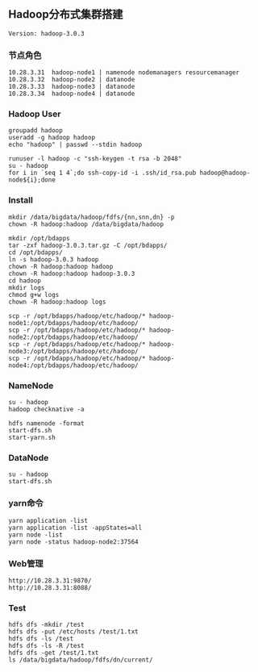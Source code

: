 ## Hadoop分布式集群搭建
    
    Version: hadoop-3.0.3
    
### 节点角色
    
    10.28.3.31  hadoop-node1 | namenode nodemanagers resourcemanager
    10.28.3.32  hadoop-node2 | datanode
    10.28.3.33  hadoop-node3 | datanode
    10.28.3.34  hadoop-node4 | datanode

### Hadoop User
    
    groupadd hadoop
    useradd -g hadoop hadoop
    echo "hadoop" | passwd --stdin hadoop
    
    runuser -l hadoop -c "ssh-keygen -t rsa -b 2048"
    su - hadoop
    for i in `seq 1 4`;do ssh-copy-id -i .ssh/id_rsa.pub hadoop@hadoop-node${i};done
    
### Install
    
    mkdir /data/bigdata/hadoop/fdfs/{nn,snn,dn} -p
    chown -R hadoop:hadoop /data/bigdata/hadoop
     
    mkdir /opt/bdapps
    tar -zxf hadoop-3.0.3.tar.gz -C /opt/bdapps/
    cd /opt/bdapps/
    ln -s hadoop-3.0.3 hadoop
    chown -R hadoop:hadoop hadoop
    chown -R hadoop:hadoop hadoop-3.0.3
    cd hadoop
    mkdir logs
    chmod g+w logs
    chown -R hadoop:hadoop logs

    scp -r /opt/bdapps/hadoop/etc/hadoop/* hadoop-node1:/opt/bdapps/hadoop/etc/hadoop/
    scp -r /opt/bdapps/hadoop/etc/hadoop/* hadoop-node2:/opt/bdapps/hadoop/etc/hadoop/
    scp -r /opt/bdapps/hadoop/etc/hadoop/* hadoop-node3:/opt/bdapps/hadoop/etc/hadoop/
    scp -r /opt/bdapps/hadoop/etc/hadoop/* hadoop-node4:/opt/bdapps/hadoop/etc/hadoop/
    
### NameNode
    
    su - hadoop
    hadoop checknative -a
    
    hdfs namenode -format
    start-dfs.sh
    start-yarn.sh
    
### DataNode
    
    su - hadoop
    start-dfs.sh
    
### yarn命令
    
    yarn application -list
    yarn application -list -appStates=all
    yarn node -list
    yarn node -status hadoop-node2:37564
    
### Web管理
    
    http://10.28.3.31:9870/
    http://10.28.3.31:8088/

### Test
    
    hdfs dfs -mkdir /test
    hdfs dfs -put /etc/hosts /test/1.txt
    hdfs dfs -ls /test
    hdfs dfs -ls -R /test
    hdfs dfs -get /test/1.txt
    ls /data/bigdata/hadoop/fdfs/dn/current/
    
